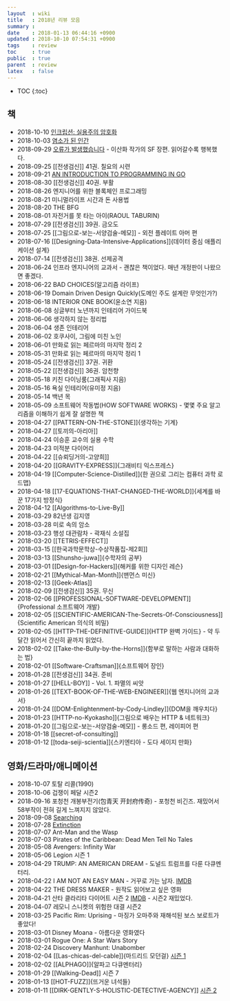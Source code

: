 ```yaml
---
layout  : wiki
title   : 2018년 리뷰 모음
summary :
date    : 2018-01-13 06:44:16 +0900
updated : 2018-10-10 07:54:31 +0900
tags    : review
toc     : true
public  : true
parent  : review
latex   : false
---
```

* TOC
{:toc}


## 책

* 2018-10-10 [인크립션: 실용주의 암호화](https://thebook.io/006879/ )
* 2018-10-03 [염소가 된 인간](http://www.kyobobook.co.kr/product/detailViewKor.laf?barcode=9791159310997)
* 2018-09-29 [오류가 발생했습니다](http://www.kyobobook.co.kr/product/detailViewKor.laf?barcode=9791196250126 ) - 이산화 작가의 SF 장편. 읽어갈수록 행복했다.
* 2018-09-25 [[전생검신]] 41권. 칠요의 시련
* 2018-09-21 [AN INTRODUCTION TO PROGRAMMING IN GO](http://codingnuri.com/golang-book/ )
* 2018-08-30 [[전생검신]] 40권. 부활
* 2018-08-26 엔지니어를 위한 블록체인 프로그래밍
* 2018-08-21 미니멀라이프 시간과 돈 사용법
* 2018-08-20 THE BFG
* 2018-08-01 자전거를 못 타는 아이(RAOUL TABURIN)
* 2018-07-29 [[전생검신]] 39권. 금오도
* 2018-07-25 [[그림으로-보는-서양검술-메모]] - 외전 플레이트 아머 편
* 2018-07-16 [[Designing-Data-Intensive-Applications]]{데이터 중심 애플리케이션 설계}
* 2018-07-14 [[전생검신]] 38권. 선제공격
* 2018-06-24 인프라 엔지니어의 교과서 - 괜찮은 책이었다. 매년 개정판이 나왔으면 좋겠다.
* 2018-06-22 BAD CHOICES(알고리즘 라이프)
* 2018-06-19 Domain Driven Design Quickly(도메인 주도 설계란 무엇인가?)
* 2018-06-18 INTERIOR ONE BOOK(윤소연 지음)
* 2018-06-08 싱글부터 노년까지 인테리어 가이드북
* 2018-06-06 생각하지 않는 정리법
* 2018-06-04 생존 인테리어
* 2018-06-02 호쿠사이, 그림에 미친 노인
* 2018-06-01 만화로 읽는 페르마의 마지막 정리 2
* 2018-05-31 만화로 읽는 페르마의 마지막 정리 1
* 2018-05-24 [[전생검신]] 37권. 귀환
* 2018-05-22 [[전생검신]] 36권. 암천향
* 2018-05-18 키친 다이닝룸(그래픽사 지음)
* 2018-05-16 욕실 인테리어(유미정 지음)
* 2018-05-14 백년 목
* 2018-05-09 소프트웨어 작동법(HOW SOFTWARE WORKS) - 몇몇 주요 알고리즘을 이해하기 쉽게 잘 설명한 책
* 2018-04-27 [[PATTERN-ON-THE-STONE]]{생각하는 기계}
* 2018-04-27 [[토끼의-아리아]]
* 2018-04-24 이승훈 교수의 실용 수학
* 2018-04-23 미적분 다이어리
* 2018-04-22 [[슈뢰딩거의-고양희]]
* 2018-04-20 [[GRAVITY-EXPRESS]]{그래비티 익스프레스}
* 2018-04-19 [[Computer-Science-Distilled]]{한 권으로 그리는 컴퓨터 과학 로드맵}
* 2018-04-18 [[17-EQUATIONS-THAT-CHANGED-THE-WORLD]]{세계를 바꾼 17가지 방정식}
* 2018-04-12 [[Algorithms-to-Live-By]]
* 2018-03-29 82년생 김지영
* 2018-03-28 미로 속의 암소
* 2018-03-23 행성 대관람차 - 곽재식 소설집
* 2018-03-20 [[TETRIS-EFFECT]]
* 2018-03-15 [[한국과학문학상-수상작품집-제2회]]
* 2018-03-13 [[Shunsho-juwa]]{수학자의 공부}
* 2018-03-01 [[Design-for-Hackers]]{해커를 위한 디자인 레슨}
* 2018-02-21 [[Mythical-Man-Month]]{맨먼스 미신}
* 2018-02-13 [[Geek-Atlas]]
* 2018-02-09 [[전생검신]] 35권. 무신
* 2018-02-06 [[PROFESSIONAL-SOFTWARE-DEVELOPMENT]]{Professional 소프트웨어 개발}
* 2018-02-05 [[SCIENTIFIC-AMERICAN-The-Secrets-Of-Consciousness]]{Scientific American 의식의 비밀}
* 2018-02-05 [[HTTP-THE-DEFINITIVE-GUIDE]]{HTTP 완벽 가이드} - 약 두 달간 읽어서 간신히 끝까지 읽었다.
* 2018-02-02 [[Take-the-Bully-by-the-Horns]]{함부로 말하는 사람과 대화하는 법}
* 2018-02-01 [[Software-Craftsman]]{소프트웨어 장인}
* 2018-01-28 [[전생검신]] 34권. 준비
* 2018-01-27 [[HELL-BOY]] - Vol. 1. 파멸의 씨앗
* 2018-01-26 [[TEXT-BOOK-OF-THE-WEB-ENGINEER]]{웹 엔지니어의 교과서}
* 2018-01-24 [[DOM-Enlightenment-by-Cody-Lindley]]{DOM을 깨우치다}
* 2018-01-23 [[HTTP-no-Kyokasho]]{그림으로 배우는 HTTP & 네트워크}
* 2018-01-20 [[그림으로-보는-서양검술-메모]] - 롱소드 편, 레이피어 편
* 2018-01-18 [[secret-of-consulting]]
* 2018-01-12 [[toda-seiji-scientia]]{스키엔티아 - 도다 세이지 만화}

## 영화/드라마/애니메이션

* 2018-10-07 토탈 리콜(1990)
* 2018-10-06 겁쟁이 페달 시즌2
* 2018-09-16 포청천 개봉부전기(包青天 开封府传奇) - 포청천 비긴즈. 재밌어서 58부작이 전혀 길게 느껴지지 않았다.
* 2018-09-08 [Searching](https://www.imdb.com/title/tt7668870/ )
* 2018-07-28 [Extinction](https://www.netflix.com/title/80236421 )
* 2018-07-07 Ant-Man and the Wasp
* 2018-07-03 Pirates of the Caribbean: Dead Men Tell No Tales
* 2018-05-08 Avengers: Infinity War
* 2018-05-06 Legion 시즌 1
* 2018-04-29 TRUMP: AN AMERICAN DREAM - 도널드 트럼프를 다룬 다큐멘터리.
* 2018-04-22 I AM NOT AN EASY MAN - 거꾸로 가는 남자. [IMDB](https://www.imdb.com/title/tt6857988/ )
* 2018-04-22 THE DRESS MAKER - 원작도 읽어보고 싶은 영화
* 2018-04-21 산타 클라리타 다이어트 시즌 2 [IMDB](https://www.imdb.com/title/tt5580540/ ) - 시즌2 재밌었다.
* 2018-04-07 레모니 스니켓의 위험한 대결 시즌2
* 2018-03-25 Pacific Rim: Uprising - 마징가 오마주와 재해석된 보스 보로트가 좋았다!
* 2018-03-01 Disney Moana - 아름다운 영화였다
* 2018-03-01 Rogue One: A Star Wars Story
* 2018-02-24 Discovery Manhunt: Unabomber
* 2018-02-04 [[Las-chicas-del-cable]]{마드리드 모던걸} [시즌 1](/wiki/Las-chicas-del-cable/#season-01)
* 2018-02-02 [[ALPHAGO]]{알파고 다큐멘터리}
* 2018-01-29 [[Walking-Dead]] 시즌 7
* 2018-01-13 [[HOT-FUZZ]]{뜨거운 녀석들}
* 2018-01-11 [[DIRK-GENTLY-S-HOLISTIC-DETECTIVE-AGENCY]] [시즌 2](/wiki/DIRK-GENTLY-S-HOLISTIC-DETECTIVE-AGENCY/#season-02)
